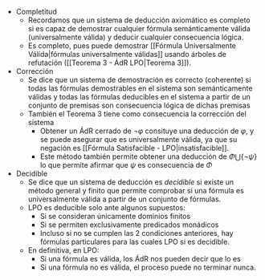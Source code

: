 - Completitud
	- Recordamos que un sistema de deducción axiomático es completo si es capaz de demostrar cualquier fórmula semánticamente válida (universalmente válida) y deducir cualquier consecuencia lógica.
	- Es completo, pues puede demostrar [[Fórmula Universalmente Válida|fórmulas universalmente válidas]] usando árboles de refutación ([[Teorema 3 - ÁdR LPO|Teorema 3]]). 
- Corrección
	- Se dice que un sistema de demostración es correcto (coherente) si todas las fórmulas  demostrables en el sistema son semánticamente válidas y todas las fórmulas deducibles en el sistema a partir de un conjunto de premisas son consecuencia lógica de dichas premisas
	- También el Teorema 3 tiene como consecuencia la corrección del sistema
		- Obtener un ÁdR cerrado de $¬\varphi$  consituye una deducción de $\varphi$, y se puede asegurar que es universalmente válida, ya que su negación es [[Fórmula Satisfacible - LPO|insatisfacible]].
		- Este método también permite obtener una deducción de $\Phi\bigcup\{¬\psi\}$ lo que permite afirmar que $\psi$ es consecuencia de $\Phi$
- Decidible
	- Se dice que un sistema de deducción es *decidible* si existe un método general y finito que permite comprobar si una fórmula es universalmente válida a partir de un conjunto de fórmulas.
	- LPO es deducible solo ante algunos supuestos:
		- Si se consideran únicamente dominios finitos
		- Si se permiten exclusivamente predicados monádicos
		- Incluso si no se cumplen las 2 condiciones anteriores, hay fórmulas particulares para las cuales LPO si es decidible.
	- En definitiva, en LPO:
		- Si una fórmula es válida, los ÁdR nos pueden decir que lo es
		- Si una fórmula no es válida, el proceso puede no terminar nunca.